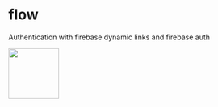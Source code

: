 # flow

Authentication with firebase dynamic links and firebase auth

<p float="left">
  <img src="/screenShots/https://github.com/leykun10/flow/blob/master/screenShots/Screenshot_20210120-092957.jpg" width="100" />
</p>

